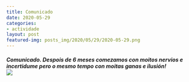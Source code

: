 ```yaml
---
title: Comunicado
date: 2020-05-29
categories:
- actividade
layout: post
featured-img: posts_img/2020/05/29/2020-05-29.png
---
```

 <h5 class="center header text_h2">
Comunicado.
 <!--more-->
Despois de 6 meses comezamos con moitos nervios e incertidume pero o mesmo tempo con moitas ganas e ilusión!

<div class="row">
    <div class="col s12 m12">
		<img class="responsive-img" src="{{ site.baseurl }}/posts_img/2020/09/1/2020-09-1.png">
	</div>
</div>
 